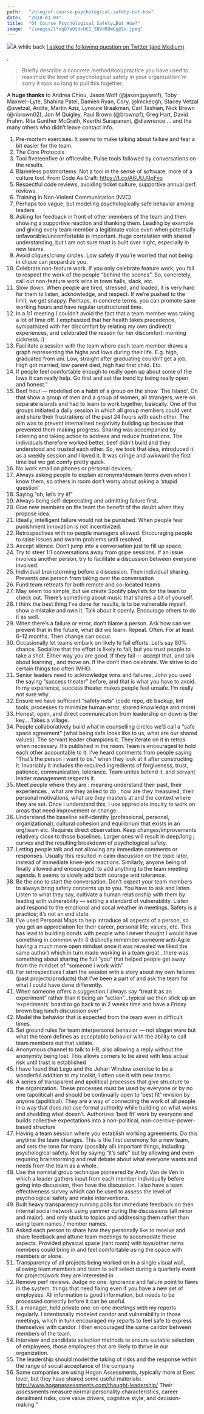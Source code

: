 ```yaml
---
path:	"/blog/of-course-psychological-safety-but-how"
date:	"2018-01-04"
title:	"Of Course Psychological Safety…But How?"
image:	"/images/1*xqQ7aOtdvHC1_5BVdR8mGg@2x.jpeg"
---
```


![](/images/1*xqQ7aOtdvHC1_5BVdR8mGg@2x.jpeg)A while back [I asked the following question on Twitter (and Medium)](https://medium.com/@johnpcutler/actionable-ways-to-improve-psychological-safety-on-teams-9d9a2a3940cf?source=linkShare-4c3f4fe11e6b-1515039761)

:


> Briefly describe a concrete method/tool/practice you have used to maximize the level of psychological safety in your organizationI’m sorry it took so long to pull this together.

A **huge thanks** to Andrea Chiou, Jason Wolf (@jasonguywolf), Toby Maxwell-Lyte, Shahina Patel, Damien Ryan, Cory, @lmckeogh, Stacey Vetzal @svetzal, Ardita, Martin Aziz, Lynoure Braakman, Carl Tashian, Nick Brown (@nbrown02), Jon M Quigley, Paul Brown (@brownpf), Greg Hart, David Frahm. Rita Gunther McGrath, Keerthi Surapaneni, @dlawrence … and the many others who didn’t leave contact info.

1. Pre-mortem exercises. It seems to make talking about failure and fear a bit easier for the team.
2. The Core Protocols
3. Tool fiveteenfive or officevibe. Pulse tools followed by conversations on the results.
4. Blameless postmortems. Not a tool in the sense of software, more of a culture tool. From Code As Craft: https://t.co/A6UUJ0pFvo
5. Respectful code reviews, avoiding ticket culture, supportive annual perf. reviews.
6. Training in Non-Violent Communication (NVC)
7. Perhaps too vague, but modeling psychologically safe behavior among leaders
8. Asking for feedback in front of other members of the team and then showing a supportive reaction and thanking them. Leading by example and giving every team member a legitimate voice even when potentially unfavorable/uncomfortable is important. Huge correlation with shared understanding, but I am not sure trust is built over night, especially in new teams.
9. Avoid cliques/crony circles. Low safety if you’re worried that not being in clique can jeopardize you.
10. Celebrate non-feature work. If you only celebrate feature work, you fail to respect the work of the people “behind the scenes”. So, concretely, call out non-feature work wins in town halls, slack, etc.
11. Slow down. When people are tired, stressed, and loaded, it is very hard for them to listen, acknowledge, and respect. If we’re pushed to the limit, we get snappy. Perhaps, in concrete terms, you can promote sane working hours and have regular unstructured time.
12. In a 1:1 meeting I couldn’t avoid the fact that a team member was taking a lot of time off. I emphasized that her health takes precedence, sympathized with her discomfort by relating my own (indirect) experiences, and celebrated the reason for her discomfort: morning sickness. :)
13. Facilitate a session with the team where each team member draws a graph representing the highs and lows during their life. E.g. high, graduated from uni. Low, straight after graduating couldn’t get a job. High got married, low parent died, high had first child. Etc.
14. If people feel comfortable enough to really open up about some of the lows it can really help. Go first and set the trend by being really open and honest.”
15. Beef hour — modelled on a habit of a group on the show ‘The Island’. On that show a group of men and a group of women, all strangers, were on separate islands and had to learn to work together, basically. One of the groups initiated a daily session in which all group members could vent and share their frustrations of the past 24 hours with each other. The aim was to prevent internalised negativity building up because that prevented them making progress. Sharing was accompanied by listening and taking action to address and reduce frustrations. The individuals therefore worked better, beef didn’t build and they understood and trusted each other. So, we took that idea, introduced it as a weekly session and I loved it. It was cringe and awkward the first time but we got comfy pretty quick.
16. No work email on phones or personal devices.
17. Always asking people to explain acronyms/domain terms even when I know them, so others in room don’t worry about asking a ‘stupid question’
18. Saying “oh, let’s try it!”
19. Always being self-deprecating and admitting failure first.
20. Give new members on the team the benefit of the doubt when they propose idea.
21. Ideally, intelligent failure would not be punished. When people fear punishment innovation is not incentivized.
22. Retrospectives with no people managers allowed. Encouraging people to raise issues and swarm problems until resolved.
23. Accept silence. Don’t jump into a conversation just to fill up space.
24. Try to steer 1:1 conversations away from gripe sessions. If an issue involves another person, try to facilitate a discussion between everyone involved.
25. Individual brainstorming before a discussion. Then individual sharing. Prevents one person from taking over the conversation
26. Fund team retreats for both remote and co-located teams
27. May seem too simple, but we create Spotify playlists for the team to check out. There’s something about music that shares a bit of yourself.
28. I think the best thing I’ve done for results, is to be vulnerable myself, show a mistake and own it. Talk about it openly. Encourage others to do it as well.
29. When there’s a failure or error, don’t blame a person. Ask how can we prevent that in the future, what did we learn. Repeat. Often. For at least 6–12 months. Then change can occur.
30. Occasionally let teams embark on likely to fail efforts. Let’s say 80% chance. Socialize that the effort is likely to fail, but you trust people to take a shot. Either way you are good. If they fail — accept that, and talk about learning , and move on. If the don’t then celebrate. We strive to do certain things too often IMHO.
31. Senior leaders need to acknowledge wins and failures. John you used the saying “success theater” before, and that is what you have to avoid. In my experience, success theater makes people feel unsafe. I’m really not sure why.
32. Ensure we have sufficient “safety nets” (code repo, db backup, lint tools, processes to minimize human error, shared knowledge and more)
33. Honest, open, and direct communication from leadership on down is the key… Takes a village.
34. People collaboratively build what in counselling circles we’d call a “safe space agreement” (what being safe looks like to us, what are our shared values). The servant leader champions it. They iterate on it in retros when necessary. It’s published in the room. Team is encouraged to hold each other accountable to it. I’ve heard comments from people saying “That’s the person I want to be.” when they look at it after constructing it. Invariably it includes the required ingredients of forgiveness, trust, patience, communication, tolerance. Team unites behind it, and servant leader management respects it.
35. Meet people where they are : meaning understand their past, their experiences , what are they asked to do , how are they measured, their personal motivations, what are they masters at and the context where they are set. Once I understand this, I use appreciate inquiry to work on areas that need improvement or change.
36. Understand the baseline self-identity (professional, personal, organizational), cultural cohesion and equilibrium that exists in an org/team etc. Requires direct observation. Keep changes/improvements relatively close to those baselines. Larger ones will result in deep/long j curves and the resulting breakdown of psychological safety.
37. Letting people talk and not allowing any immediate comments or responses. Usually this resulted in calm discussion on the topic later, instead of immediate knee-jerk reactions. Similarly, anyone being of finally allowed and encouraged. to add anything to the team meeting agenda. It seems to slowly add both courage and tolerance.
38. Be the one to start the conversation. Don’t expect your team members to always bring safety concerns up to you. You have to ask and listen. Listen to what they say, cultivate a human relationship with them by leading with vulnerability — setting a standard of vulnerability. Listen and respond to the emotional and socal weather in meetings. Safety is a practice; it’s not an end state.
39. I’ve used Personal Maps to help introduce all aspects of a person, so you get an appreciation for their career, personal life, values, etc. This has lead to building bonds with people who I never thought I would have something in common with (I distinctly remember someone anti-Agile having a much more open mindset once it was revealed we liked the same author) which in turn made working in a team great…there was something about sharing the full “you” that helped people get away from the mindset of “someone i work with”
40. For retrospectives I start the session with a story about my own failures (past projects/products) that I’ve been a part of and ask the team for what I could have done differently.
41. When someone offers a suggestion I always say “treat it as an experiment” rather than it being an “action”…typical we then stick up an ‘experiments’ board to go back to in 2 weeks time and have a Friday brown bag lunch discussion over”
42. Model the behavior that is expected from the team even in difficult times.
43. Set ground rules for team interpersonal behavior — not slogan ware but what the team defines as acceptable behavior with the ability to call team members out that violate.
44. Anonymous channel to talk to HR, also allowing a reply without the anonymity being lost. This allows corners to be aired with less actual risk until trust is established
45. I have found that Lego and the Johari Window exercise to be a wonderful addition to my toolkit; I often use it with new teams
46. A series of transparent and apolitical processes that give structure to the organization. These processes must be used by everyone or by no one (apolitical) and should be continually open to ‘best fit’ revision by anyone (apolitical). They are a way of connecting the work of all people in a way that does not use formal authority while building on what works and shedding what doesn’t. Authorizes ‘best fit’ work by everyone and builds collective expectations into a non-political, non-coercive-power-based structure
47. Having a team session where you establish working agreements. Do this anytime the team changes. This is the first ceremony for a new team, and sets the tone for many (possibly all) important things, including psychological safety. Not by saying “it’s safe” but by allowing and even requiring brainstorming and real debate about what everyone wants and needs from the team as a whole.
48. Use the nominal group technique pioneered by Andy Van de Ven in which a leader gathers input from each member individually before going into discussion, then have the discussion. I also have a team effectiveness survey which can be used to assess the level of psychological safety and make interventions.
49. Built heavy transparency running polls for immediate feedback on then internal social network using yammer during the discussions (all minor and major). and only stuck to topics and addressing them rather than using team names / member names.
50. Asked each person to share how they personally like to receive and share feedback and attune team meetings to accomodate these aspects. Provided physical space (rant room) with toys/other items members could bring in and feel comfortable using the space with members or alone.
51. Transparency of all projects being worked on in a single visual wall, allowing team members and team to self select during a quarterly event for projects/work they are interested in
52. Remove perf reviews. Judge no one. Ignorance and failure point to flaws in the system, things that need fixing even if you have a new set of employees. All information is good information, but needs to be processed correctly before it can be useful.
53. I, a manager, held private one-on-one meetings with my reports regularly. I intentionally modeled candor and vulnerability in those meetings, which in turn encouraged my reports to feel safe to express themselves with candor. I then encouraged the same candor between members of the team.
54. Interview and candidate selection methods to ensure suitable selection of employees, those employees that are likely to thrive in our organization.
55. The leadership should model the taking of risks and the response within the range of social acceptance of the company
56. Some companies are using Hogan Assessments, typically more at Exec level, but they have shared some useful materials: http://www.hoganassessments.com/thought-leadership/ Their assessments measure normal personality characteristics, career derailment risks, core value drivers, cognitive style, and decision-making.”
